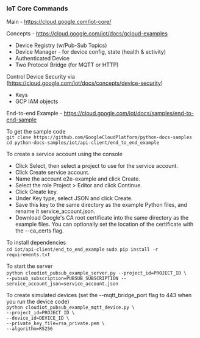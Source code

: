 ### IoT Core Commands

Main - https://cloud.google.com/iot-core/  

Concepts - https://cloud.google.com/iot/docs/gcloud-examples  
- Device Registry (w/Pub-Sub Topics)  
- Device Manager  - for device config, state (health & activity)  
- Authenticated Device  
- Two Protocol Bridge (for MQTT or HTTP)  

Control Device Security via (https://cloud.google.com/iot/docs/concepts/device-security)
- Keys  
- GCP IAM objects  

End-to-end Example - https://cloud.google.com/iot/docs/samples/end-to-end-sample  

To get the sample code  
`git clone https://github.com/GoogleCloudPlatform/python-docs-samples`
`cd python-docs-samples/iot/api-client/end_to_end_example`  

To create a service account using the console  
 - Click Select, then select a project to use for the service account.
 - Click Create service account.
 - Name the account e2e-example and click Create.
 - Select the role Project > Editor and click Continue.
 - Click Create key.
 - Under Key type, select JSON and click Create.
 - Save this key to the same directory as the example Python files, and rename it service_account.json.
 - Download Google's CA root certificate into the same directory as the example files. You can optionally set the location of the certificate with the --ca_certs flag.

To install dependencies  
`cd iot/api-client/end_to_end_example`
`sudo pip install -r requirements.txt`  

To start the server  
`python cloudiot_pubsub_example_server.py --project_id=PROJECT_ID \`
 `   --pubsub_subscription=PUBSUB_SUBSCRIPTION --service_account_json=service_account.json`  

To create simulated devices (set the --mqtt_bridge_port flag to 443 when you run the device code)  
`python cloudiot_pubsub_example_mqtt_device.py \ `   
   ` --project_id=PROJECT_ID \  `    
   ` --device_id=DEVICE_ID \  `  
    `--private_key_file=rsa_private.pem \ `   
    `--algorithm=RS256`    

